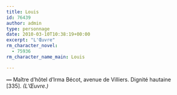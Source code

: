 ```yaml
---
title: Louis
id: 76439
author: admin
type: personnage
date: 2010-03-10T10:38:19+00:00
excerpt: "L'Œuvre"
rm_character_novel:
  - 75936
rm_character_name_main: Louis

---
```

**—** Maître d&rsquo;hôtel d&rsquo;Irma Bécot, avenue de Villiers. Dignité hautaine [335]. _(L&rsquo;Œuvre.)_